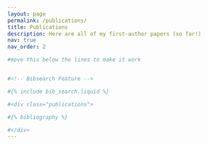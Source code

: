 ```yaml
---
layout: page
permalink: /publications/
title: Publications
description: Here are all of my first-author papers (so far!)
nav: true
nav_order: 2

#move this below the lines to make it work


#<!-- Bibsearch Feature -->

#{% include bib_search.liquid %}

#<div class="publications">

#{% bibliography %}

#</div>
---
```



<!-- _pages/publications.md -->
